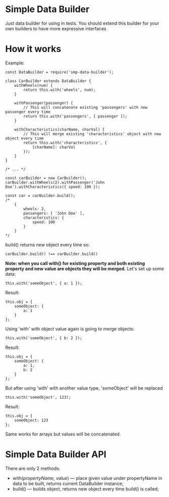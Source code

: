 
# Simple Data Builder
Just data builder for using in tests. You should extend this builder for your own builders to have more expressive interfaces

# How it works
Example:

    const DataBuilder = require('smp-data-builder');

    class CarBuilder extends DataBuilder {
        withWheels(num) {
            return this.with('wheels', num);
        }

        withPassenger(passenger) {
	        // This will concatenate existing 'passengers' with new passenger every time
            return this.with('passengers', [ passenger ]);
        }

        withCharacteristics(charName, charVal) {
	        // This will merge existing 'characteristics' object with new object every time
            return this.with('characteristics', {
                [charName]: charVal
            });
        }
    }
    
	/* ... */
	
	const carBuilder = new CarBuilder();
	carBuilder.withWheels(2).withPassenger('John Doe').withCharacteristics({ speed: 100 });
	
	const car = carBuilder.build();
	/*
		{
			wheels: 2,
			passengers: [ 'John Doe' ],
			characteristics: {
				speed: 100
			}
		}
	*/
build() returns new object every time so:

	carBuilder.build() !== carBuilder.build()
**Note: when you call with() for existing property and both existing property and new value are objects they will be merged.**
Let's set up some data:
	
	this.with('someObject', { a: 1 });
Result:

	this.obj = {
		someObject: {
			a: 1
		}
	};
Using 'with' with object value again is going to merge objects:

	this.with('someObject', { b: 2 });
Result:

	this.obj = {
		someObject: {
			a: 1,
			b: 2
		}
	};

But after using 'with' with another value type, 'someObject' will be replaced
	
	this.with('someObject', 123);
Result:

	this.obj = {
		someObject: 123
	};
Same works for arrays but values will be concatenated.
# Simple Data Builder API
There are only 2 methods:

 - with(*propertyName*, *value*) — place given value under propertyName in data to be built, returns current DataBuilder instance;
 - build() — builds object, returns new object every time build() is called;
